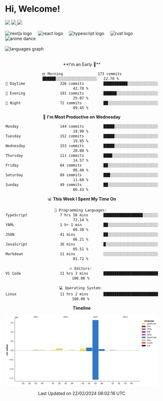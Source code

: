 <div align="center">
  <h1 align="left">
    Hi, Welcome!
  </h1>
  <div align="left">
    <div>
      <img src="https://img.shields.io/github/followers/kraken-afk.svg?style=social&label=Follow&maxAge=2592000" />
      <a href="https://twitter.com/trshppl">
        <img src="https://img.shields.io/twitter/follow/trshppl" />
      </a>
      <a href="https://nv-me.vercel.app">
        <img src="https://img.shields.io/badge/visit-my_site-blue" />
      </a>
    </div>
    <br />
    <div>
      <img src="https://skillicons.dev/icons?i=nextjs" height="40" alt="nextjs logo" />
      <img width="12" />
      <img src="https://skillicons.dev/icons?i=react" height="40" alt="react logo" />
      <img width="12" />
      <img src="https://skillicons.dev/icons?i=ts" height="40" alt="typescript logo" />
      <img width="12" />
      <img src="https://skillicons.dev/icons?i=rust" height="40" alt="rust logo" />
      <img src="https://media.tenor.com/sbvSVkB_hq8AAAAi/anime-dens.gif" alt="anime dance" height="40" />
    </div>
    <br />
    <div>
      <img src="https://github-readme-stats.vercel.app/api/top-langs?username=kraken-afk&locale=en&hide_title=false&layout=compact&card_width=320&langs_count=6&theme=rose_pine&hide_border=true&order=2" height="150" alt="languages graph" />
    </div>
  </div>
  <br />
  <br/>
  <!--START_SECTION:waka-->
**I'm an Early 🐤** 

```text
🌞 Morning                173 commits         ██████░░░░░░░░░░░░░░░░░░░   22.70 % 
🌆 Daytime                326 commits         ███████████░░░░░░░░░░░░░░   42.78 % 
🌃 Evening                191 commits         ██████░░░░░░░░░░░░░░░░░░░   25.07 % 
🌙 Night                  72 commits          ██░░░░░░░░░░░░░░░░░░░░░░░   09.45 % 
```
📅 **I'm Most Productive on Wednesday** 

```text
Monday                   144 commits         █████░░░░░░░░░░░░░░░░░░░░   18.90 % 
Tuesday                  152 commits         █████░░░░░░░░░░░░░░░░░░░░   19.95 % 
Wednesday                153 commits         █████░░░░░░░░░░░░░░░░░░░░   20.08 % 
Thursday                 111 commits         ████░░░░░░░░░░░░░░░░░░░░░   14.57 % 
Friday                   64 commits          ██░░░░░░░░░░░░░░░░░░░░░░░   08.40 % 
Saturday                 89 commits          ███░░░░░░░░░░░░░░░░░░░░░░   11.68 % 
Sunday                   49 commits          ██░░░░░░░░░░░░░░░░░░░░░░░   06.43 % 
```


📊 **This Week I Spent My Time On** 

```text
💬 Programming Languages: 
TypeScript               7 hrs 58 mins       ██████████████████░░░░░░░   72.14 % 
YAML                     1 hr 1 min          ██░░░░░░░░░░░░░░░░░░░░░░░   09.30 % 
JSON                     41 mins             ██░░░░░░░░░░░░░░░░░░░░░░░   06.21 % 
JavaScript               36 mins             █░░░░░░░░░░░░░░░░░░░░░░░░   05.51 % 
Markdown                 11 mins             ░░░░░░░░░░░░░░░░░░░░░░░░░   01.72 % 

🔥 Editors: 
VS Code                  11 hrs 2 mins       █████████████████████████   100.00 % 

💻 Operating System: 
Linux                    11 hrs 2 mins       █████████████████████████   100.00 % 
```

**Timeline**

![Lines of Code chart](https://raw.githubusercontent.com/kraken-afk/kraken-afk/main/assets/bar_graph.png)


 Last Updated on 22/02/2024 08:02:16 UTC
<!--END_SECTION:waka-->
</div>
<br />